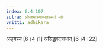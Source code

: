 ```yaml
---
index: 6.4.107
sutra: लोपश्चास्यान्यतरस्यां म्वोः
vritti: adhikara
---
```


 अङ्गस्य [6।4।1]  असिद्धवदत्राभात् [6।4।22] 